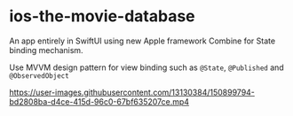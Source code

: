 # ios-the-movie-database

An app entirely in SwiftUI using new Apple framework Combine for State binding mechanism.

Use MVVM design pattern for view binding such as ```@State```, ```@Published``` and ```@ObservedObject```


https://user-images.githubusercontent.com/13130384/150899794-bd2808ba-d4ce-415d-96c0-67bf635207ce.mp4
